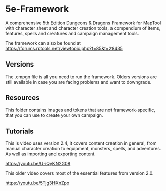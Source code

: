 # 5e-Framework

A comprehensive 5th Edition Dungeons & Dragons Framework for MapTool with character sheet and character creation tools, a compendium of items, features, spells and creatures and campaign management tools.

The framework can also be found at https://forums.rptools.net/viewtopic.php?f=85&t=28435

## Versions

The .cmpgn file is all you need to run the framework. Olders versions are still available in case you are facing problems and want to downgrade.

## Resources

This folder contains images and tokens that are not framework-specific, that you can use to create your own campaign.

## Tutorials

This is video uses version 2.4, it covers content creation in general, from manual character creation to equipment, monsters, spells, and adventures. As well as importing and exporting content.

https://youtu.be/U-iQyKN2G08

This older video covers most of the essential features from version 2.0.

https://youtu.be/5Tjg3HXnZpo
